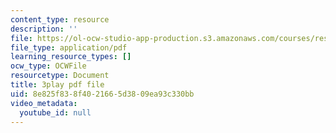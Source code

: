 ```yaml
---
content_type: resource
description: ''
file: https://ol-ocw-studio-app-production.s3.amazonaws.com/courses/res-9-003-brains-minds-and-machines-summer-course-summer-2015/8e825f838f4021665d3809ea93c330bb_lv3kGg-eRa0.pdf
file_type: application/pdf
learning_resource_types: []
ocw_type: OCWFile
resourcetype: Document
title: 3play pdf file
uid: 8e825f83-8f40-2166-5d38-09ea93c330bb
video_metadata:
  youtube_id: null
---
```

